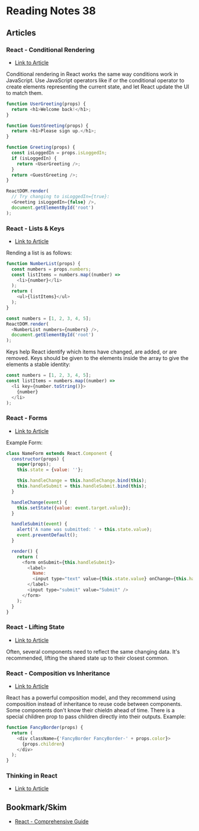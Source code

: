 # Reading Notes 38  

## Articles  

### React - Conditional Rendering  
* [Link to Article](https://reactjs.org/docs/conditional-rendering.html)  

Conditional rendering in React works the same way conditions work in JavaScript. Use JavaScript operators like if or the conditional operator to create elements representing the current state, and let React update the UI to match them.

```js
function UserGreeting(props) {
  return <h1>Welcome back!</h1>;
}

function GuestGreeting(props) {
  return <h1>Please sign up.</h1>;
}

function Greeting(props) {
  const isLoggedIn = props.isLoggedIn;
  if (isLoggedIn) {
    return <UserGreeting />;
  }
  return <GuestGreeting />;
}

ReactDOM.render(
  // Try changing to isLoggedIn={true}:
  <Greeting isLoggedIn={false} />,
  document.getElementById('root')
);

```

### React - Lists & Keys  
* [Link to Article](https://reactjs.org/docs/lists-and-keys.html)  

Rending a list is as follows:
```js
function NumberList(props) {
  const numbers = props.numbers;
  const listItems = numbers.map((number) =>
    <li>{number}</li>
  );
  return (
    <ul>{listItems}</ul>
  );
}

const numbers = [1, 2, 3, 4, 5];
ReactDOM.render(
  <NumberList numbers={numbers} />,
  document.getElementById('root')
);
```

Keys help React identify which items have changed, are added, or are removed. Keys should be given to the elements inside the array to give the elements a stable identity:
```js
const numbers = [1, 2, 3, 4, 5];
const listItems = numbers.map((number) =>
  <li key={number.toString()}>
    {number}
  </li>
);
```


### React - Forms  
* [Link to Article](https://reactjs.org/docs/forms.html)  

Example Form:
```js
class NameForm extends React.Component {
  constructor(props) {
    super(props);
    this.state = {value: ''};

    this.handleChange = this.handleChange.bind(this);
    this.handleSubmit = this.handleSubmit.bind(this);
  }

  handleChange(event) {
    this.setState({value: event.target.value});
  }

  handleSubmit(event) {
    alert('A name was submitted: ' + this.state.value);
    event.preventDefault();
  }

  render() {
    return (
      <form onSubmit={this.handleSubmit}>
        <label>
          Name:
          <input type="text" value={this.state.value} onChange={this.handleChange} />
        </label>
        <input type="submit" value="Submit" />
      </form>
    );
  }
}
```

### React - Lifting State  
* [Link to Article](https://reactjs.org/docs/lifting-state-up.html)  

Often, several components need to reflect the same changing data. It's recommended, lifting the shared state up to their closest common.  

### React - Composition vs Inheritance  
* [Link to Article](https://reactjs.org/docs/composition-vs-inheritance.html)  

React has a powerful composition model, and they recommend using composition instead of inheritance to reuse code between components.  
Some components don't know their chieldn ahead of time. There is a special children prop to pass children directly into their outputs. Example:  
```js
function FancyBorder(props) {
  return (
    <div className={'FancyBorder FancyBorder-' + props.color}>
      {props.children}
    </div>
  );
}
```

### Thinking in React  
* [Link to Article](https://reactjs.org/docs/thinking-in-react.html)  

## Bookmark/Skim  
* [React - Comprehensive Guide](https://tylermcginnis.com/reactjs-tutorial-a-comprehensive-guide-to-building-apps-with-react/)